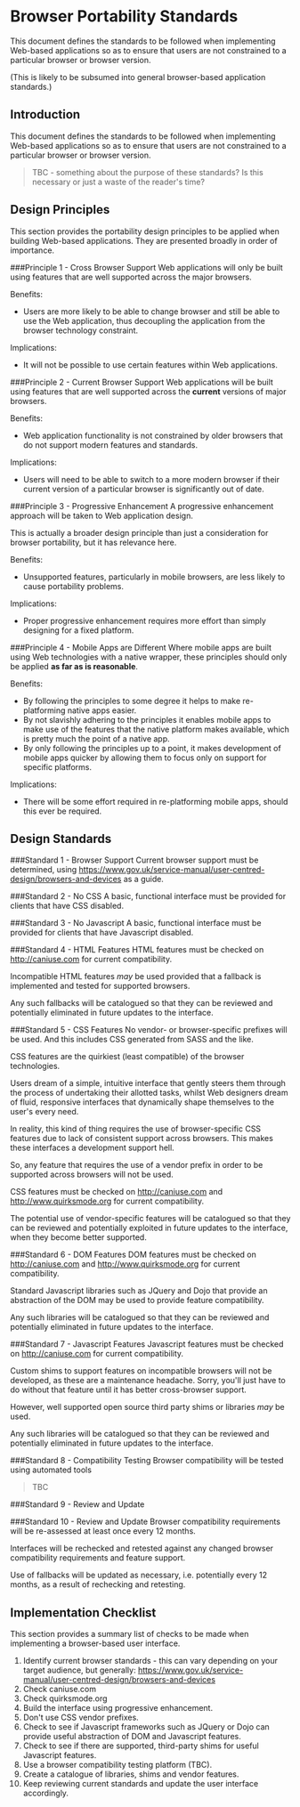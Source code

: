 # Browser Portability Standards
This document defines the standards to be followed when implementing Web-based applications so as to ensure that users
are not constrained to a particular browser or browser version.

(This is likely to be subsumed into general browser-based application standards.)

## Introduction
This document defines the standards to be followed when implementing Web-based applications so as to ensure that users
are not constrained to a particular browser or browser version.

 > TBC - something about the purpose of these standards?  Is this necessary or just a waste of the reader's time?

## Design Principles
This section provides the portability design principles to be applied when building Web-based applications.
They are presented broadly in order of importance.

###Principle 1 - Cross Browser Support
Web applications will only be built using features that are well supported across the major browsers.

Benefits:

 - Users are more likely to be able to change browser and still be able to use the Web application, thus decoupling the
 application from the browser technology constraint.

Implications:

 - It will not be possible to use certain features within Web applications.

###Principle 2 - Current Browser Support
Web applications will be built using features that are well supported across the **current** versions of major browsers.

Benefits:

 - Web application functionality is not constrained by older browsers that do not support modern features and standards.

Implications:

 - Users will need to be able to switch to a more modern browser if their current version of a particular browser is
 significantly out of date.

###Principle 3 - Progressive Enhancement
A progressive enhancement approach will be taken to Web application design.

This is actually a broader design principle than just a consideration for browser portability, but it has relevance
here.

Benefits:

 - Unsupported features, particularly in mobile browsers, are less likely to cause portability problems.

Implications:

 - Proper progressive enhancement requires more effort than simply designing for a fixed platform.

###Principle 4 - Mobile Apps are Different
Where mobile apps are built using Web technologies with a native wrapper, these principles should only be applied
**as far as is reasonable**.

Benefits:

 - By following the principles to some degree it helps to make re-platforming native apps easier.
 - By not slavishly adhering to the principles it enables mobile apps to make use of the features that the native
 platform makes available, which is pretty much the point of a native app.
 - By only following the principles up to a point, it makes development of mobile apps quicker by allowing them to
 focus only on support for specific platforms.

Implications:

 - There will be some effort required in re-platforming mobile apps, should this ever be required.

## Design Standards

###Standard 1 - Browser Support
Current browser support must be determined,
using https://www.gov.uk/service-manual/user-centred-design/browsers-and-devices as a guide.

###Standard 2 - No CSS
A basic, functional interface must be provided for clients that have CSS disabled.

###Standard 3 - No Javascript
A basic, functional interface must be provided for clients that have Javascript disabled.

###Standard 4 - HTML Features
HTML features must be checked on http://caniuse.com for current compatibility.

Incompatible HTML features *may* be used provided that a fallback is implemented and tested for supported browsers.

Any such fallbacks will be catalogued so that they can be reviewed and potentially eliminated in future updates to the
interface.

###Standard 5 - CSS Features
No vendor- or browser-specific prefixes will be used.  And this includes CSS generated from SASS and the like.

CSS features are the quirkiest (least compatible) of the browser technologies.

Users dream of a simple, intuitive interface that gently steers them through the process of undertaking their allotted
tasks, whilst Web designers dream of fluid, responsive interfaces that dynamically shape themselves to the user's every
need.

In reality, this kind of thing requires the use of browser-specific CSS features due to lack of consistent support
across browsers.  This makes these interfaces a development support hell.

So, any feature that requires the use of a vendor prefix in order to be supported across browsers will not be used.

CSS features must be checked on http://caniuse.com and http://www.quirksmode.org for current compatibility.

The potential use of vendor-specific features will be catalogued so that they can be reviewed and potentially
exploited in future updates to the interface, when they become better supported.

###Standard 6 - DOM Features
DOM features must be checked on http://caniuse.com and http://www.quirksmode.org for current compatibility.

Standard Javascript libraries such as JQuery and Dojo that provide an abstraction of the DOM may be used to provide
feature compatibility.

Any such libraries will be catalogued so that they can be reviewed and potentially eliminated in future updates to
the interface.

###Standard 7 - Javascript Features
Javascript features must be checked on http://caniuse.com for current compatibility.

Custom shims to support features on incompatible browsers will not be developed, as these are a maintenance headache.
Sorry, you'll just have to do without that feature until it has better cross-browser support.

However, well supported open source third party shims or libraries *may* be used.

Any such libraries will be catalogued so that they can be reviewed and potentially eliminated in future updates to the
interface.

###Standard 8 - Compatibility Testing
Browser compatibility will be tested using automated tools

> TBC

###Standard 9 - Review and Update

###Standard 10 - Review and Update
Browser compatibility requirements will be re-assessed at least once every 12 months.

Interfaces will be rechecked and retested against any changed browser compatibility requirements and feature support.

Use of fallbacks will be updated as necessary, i.e. potentially every 12 months, as a result of rechecking and
retesting.

## Implementation Checklist
This section provides a summary list of checks to be made when implementing a browser-based user interface.

 1. Identify current browser standards - this can vary depending on your target audience,
    but generally: https://www.gov.uk/service-manual/user-centred-design/browsers-and-devices
 2. Check caniuse.com
 3. Check quirksmode.org
 4. Build the interface using progressive enhancement.
 5. Don't use CSS vendor prefixes.
 6. Check to see if Javascript frameworks such as JQuery or Dojo can provide useful abstraction of DOM and Javascript
    features.
 7. Check to see if there are supported, third-party shims for useful Javascript features.
 8. Use a browser compatibility testing platform (TBC).
 9. Create a catalogue of libraries, shims and vendor features. 
 10. Keep reviewing current standards and update the user interface accordingly.
